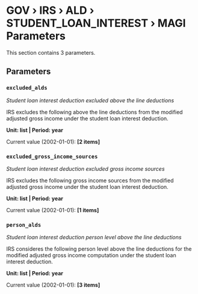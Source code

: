 # GOV › IRS › ALD › STUDENT_LOAN_INTEREST › MAGI Parameters

This section contains 3 parameters.

## Parameters

### `excluded_alds`
*Student loan interest deduction excluded above the line deductions*

IRS excludes the following above the line deductions from the modified adjusted gross income under the student loan interest deduction.

**Unit: list | Period: year**

Current value (2002-01-01): **[2 items]**


### `excluded_gross_income_sources`
*Student loan interest deduction excluded gross income sources*

IRS excludes the following gross income sources from the modified adjusted gross income under the student loan interest deduction.

**Unit: list | Period: year**

Current value (2002-01-01): **[1 items]**


### `person_alds`
*Student loan interest deduction person level above the line deductions*

IRS consideres the following person level above the line deductions for the modified adjusted gross income computation under the student loan interest deduction.

**Unit: list | Period: year**

Current value (2002-01-01): **[3 items]**

